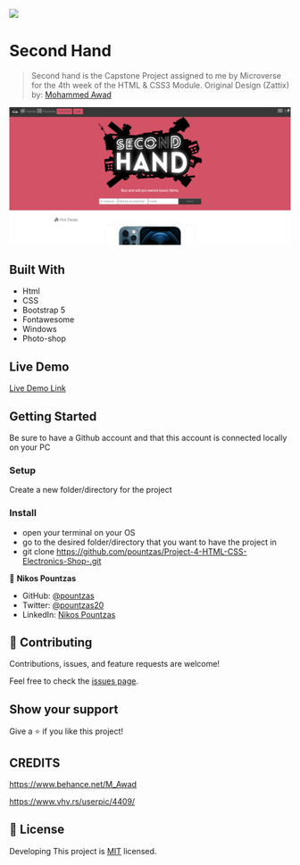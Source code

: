 ![](https://img.shields.io/badge/Microverse-blueviolet)

# Second Hand
> Second hand is the Capstone Project assigned to me by Microverse for the 4th week of the HTML & CSS3 Module.
> Original Design (Zattix) by: <a href="https://www.behance.net/gallery/24796463/ZATTIX" target="_blank">Mohammed Awad</a>

![img](./project.png)

## Built With

- Html
- CSS
- Bootstrap 5
- Fontawesome
- Windows
- Photo-shop

## Live Demo

[Live Demo Link](https://pountzas.github.io/Project-4-HTML-CSS-Electronics-Shop-/)

## Getting Started

Be sure to have a Github account and that this account is connected locally on your PC


### Setup

Create a new folder/directory for the project


### Install

- open your terminal on your OS
- go to the desired folder/directory that you want to have the project in
- git clone https://github.com/pountzas/Project-4-HTML-CSS-Electronics-Shop-.git


👤 **Nikos Pountzas**

- GitHub: [@pountzas](https://github.com/pountzas)
- Twitter: [@pountzas20](https://twitter.com/pountzas20)
- LinkedIn: [Nikos Pountzas](https://www.linkedin.com/in/nikos-pountzas/)

## 🤝 Contributing

Contributions, issues, and feature requests are welcome!

Feel free to check the [issues page](https://pountzas.github.io/Project-4-HTML-CSS-Electronics-Shop-/issues).

## Show your support

Give a ⭐️ if you like this project!

## CREDITS

https://www.behance.net/M_Awad

https://www.vhv.rs/userpic/4409/

## 📝 License

 Developing
This project is [MIT](MIT.md) licensed.
